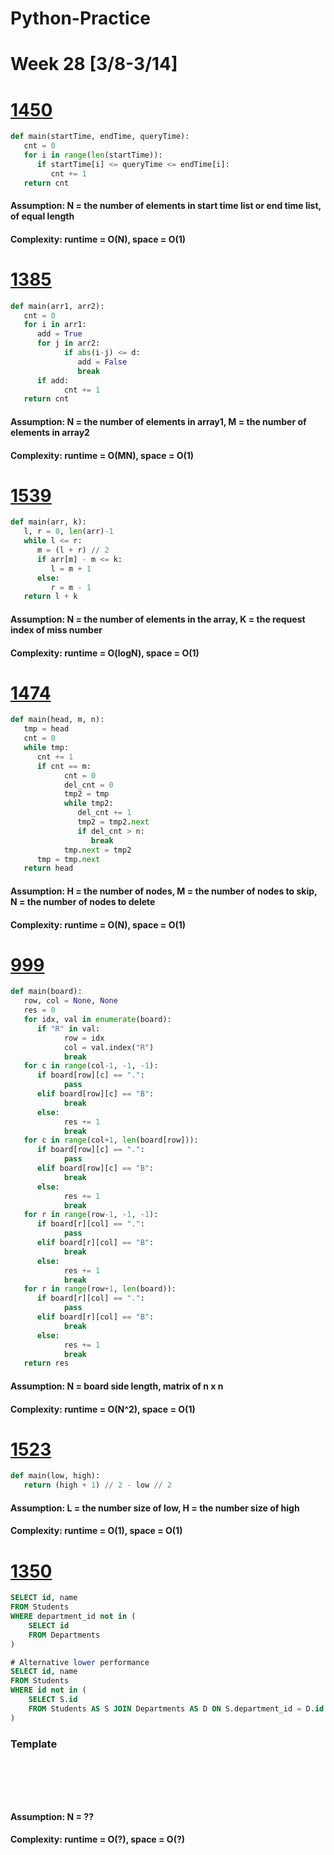 # Python-Practice

# Week 28 [3/8-3/14]

# [1450](https://leetcode.com/problems/number-of-students-doing-homework-at-a-given-time/)
```python
def main(startTime, endTime, queryTime):
   cnt = 0
   for i in range(len(startTime)):
      if startTime[i] <= queryTime <= endTime[i]:
         cnt += 1
   return cnt
```
#### Assumption: N = the number of elements in start time list or end time list, of equal length
#### Complexity: runtime = O(N), space = O(1)

# [1385](https://leetcode.com/problems/find-the-distance-value-between-two-arrays/)
```python
def main(arr1, arr2):
   cnt = 0
   for i in arr1:
      add = True
      for j in arr2:
            if abs(i-j) <= d:
               add = False
               break
      if add:
            cnt += 1
   return cnt
```
#### Assumption: N = the number of elements in array1, M = the number of elements in array2
#### Complexity: runtime = O(MN), space = O(1)

# [1539](https://leetcode.com/problems/kth-missing-positive-number/)
```python
def main(arr, k):
   l, r = 0, len(arr)-1
   while l <= r:
      m = (l + r) // 2
      if arr[m] - m <= k:
         l = m + 1
      else:
         r = m - 1
   return l + k
```
#### Assumption: N = the number of elements in the array, K = the request index of miss number
#### Complexity: runtime = O(logN), space = O(1)

# [1474](https://leetcode.com/problems/delete-n-nodes-after-m-nodes-of-a-linked-list/)
```python
def main(head, m, n):
   tmp = head
   cnt = 0
   while tmp:
      cnt += 1
      if cnt == m:
            cnt = 0
            del_cnt = 0
            tmp2 = tmp
            while tmp2:
               del_cnt += 1
               tmp2 = tmp2.next
               if del_cnt > n:
                  break
            tmp.next = tmp2
      tmp = tmp.next
   return head
```
#### Assumption: H = the number of nodes, M = the number of nodes to skip, N = the number of nodes to delete
#### Complexity: runtime = O(N), space = O(1)

# [999](https://leetcode.com/problems/available-captures-for-rook/)
```python
def main(board):
   row, col = None, None
   res = 0
   for idx, val in enumerate(board):
      if "R" in val:
            row = idx
            col = val.index("R")
            break
   for c in range(col-1, -1, -1):
      if board[row][c] == ".":
            pass
      elif board[row][c] == "B":
            break
      else:
            res += 1
            break
   for c in range(col+1, len(board[row])):
      if board[row][c] == ".":
            pass
      elif board[row][c] == "B":
            break
      else:
            res += 1
            break
   for r in range(row-1, -1, -1):
      if board[r][col] == ".":
            pass
      elif board[r][col] == "B":
            break
      else:
            res += 1
            break
   for r in range(row+1, len(board)):
      if board[r][col] == ".":
            pass
      elif board[r][col] == "B":
            break
      else:
            res += 1
            break
   return res
```
#### Assumption: N = board side length, matrix of n x n
#### Complexity: runtime = O(N^2), space = O(1)

# [1523](https://leetcode.com/problems/count-odd-numbers-in-an-interval-range/)
```python
def main(low, high):
   return (high + 1) // 2 - low // 2
```
#### Assumption: L = the number size of low, H = the number size of high
#### Complexity: runtime = O(1), space = O(1)

# [1350](https://leetcode.com/problems/students-with-invalid-departments/)
```sql
SELECT id, name
FROM Students
WHERE department_id not in (
    SELECT id
    FROM Departments
)

# Alternative lower performance
SELECT id, name
FROM Students
WHERE id not in (
    SELECT S.id
    FROM Students AS S JOIN Departments AS D ON S.department_id = D.id
)
```

### Template
# []()
```sql
```

# []()
```python
```
#### Assumption: N = ??
#### Complexity: runtime = O(?), space = O(?)